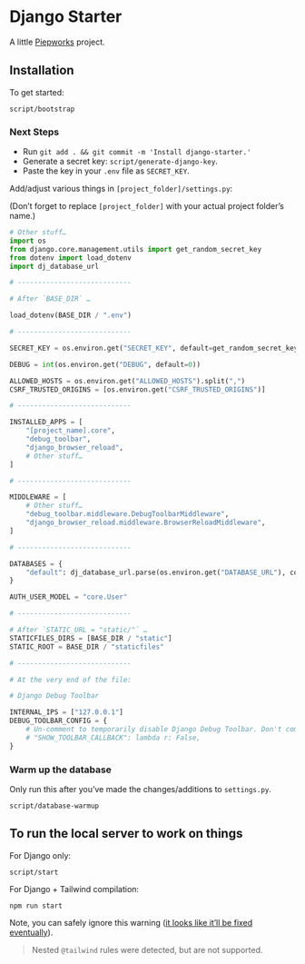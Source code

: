 # Django Starter

A little [Piepworks](https://piep.works) project.

## Installation

To get started:

```shell
script/bootstrap
```

### Next Steps

- Run `git add . && git commit -m 'Install django-starter.'`
- Generate a secret key: `script/generate-django-key`.
- Paste the key in your `.env` file as `SECRET_KEY`.

Add/adjust various things in `[project_folder]/settings.py`:

(Don’t forget to replace `[project_folder]` with your actual project folder’s name.)

```python
# Other stuff…
import os
from django.core.management.utils import get_random_secret_key
from dotenv import load_dotenv
import dj_database_url

# ----------------------------

# After `BASE_DIR` …

load_dotenv(BASE_DIR / ".env")

# ----------------------------

SECRET_KEY = os.environ.get("SECRET_KEY", default=get_random_secret_key())

DEBUG = int(os.environ.get("DEBUG", default=0))

ALLOWED_HOSTS = os.environ.get("ALLOWED_HOSTS").split(",")
CSRF_TRUSTED_ORIGINS = [os.environ.get("CSRF_TRUSTED_ORIGINS")]

# ----------------------------

INSTALLED_APPS = [
    "[project_name].core",
    "debug_toolbar",
    "django_browser_reload",
    # Other stuff…
]

# ----------------------------

MIDDLEWARE = [
    # Other stuff…
    "debug_toolbar.middleware.DebugToolbarMiddleware",
    "django_browser_reload.middleware.BrowserReloadMiddleware",
]

# ----------------------------

DATABASES = {
    "default": dj_database_url.parse(os.environ.get("DATABASE_URL"), conn_max_age=600),
}

AUTH_USER_MODEL = "core.User"

# ----------------------------

# After `STATIC_URL = "static/"` …
STATICFILES_DIRS = [BASE_DIR / "static"]
STATIC_ROOT = BASE_DIR / "staticfiles"

# ----------------------------

# At the very end of the file:

# Django Debug Toolbar

INTERNAL_IPS = ["127.0.0.1"]
DEBUG_TOOLBAR_CONFIG = {
    # Un-comment to temporarily disable Django Debug Toolbar. Don't commit it.
    # "SHOW_TOOLBAR_CALLBACK": lambda r: False,
}
```

### Warm up the database

Only run this after you’ve made the changes/additions to `settings.py`.

```shell
script/database-warmup
```

## To run the local server to work on things

For Django only:

```shell
script/start
```

For Django + Tailwind compilation:

```shell
npm run start
```

Note, you can safely ignore this warning ([it looks like it’ll be fixed eventually](https://github.com/tailwindlabs/tailwindcss/discussions/6694#discussioncomment-4716568)).

> Nested `@tailwind` rules were detected, but are not supported.
